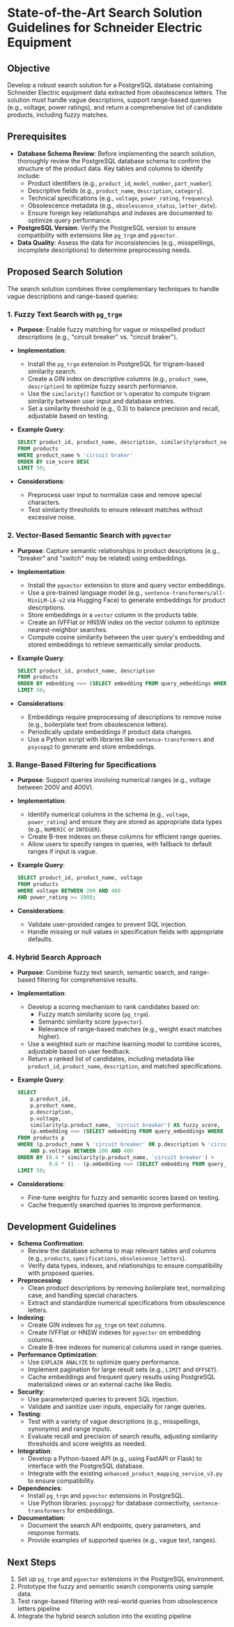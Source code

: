 # State-of-the-Art Search Solution Guidelines for Schneider Electric Equipment

## Objective

Develop a robust search solution for a PostgreSQL database containing Schneider Electric equipment data extracted from obsolescence letters. The solution must handle vague descriptions, support range-based queries (e.g., voltage, power ratings), and return a comprehensive list of candidate products, including fuzzy matches.

## Prerequisites

- **Database Schema Review**: Before implementing the search solution, thoroughly review the PostgreSQL database schema to confirm the structure of the product data. Key tables and columns to identify include:
  - Product identifiers (e.g., `product_id`, `model_number`, `part_number`).
  - Descriptive fields (e.g., `product_name`, `description`, `category`).
  - Technical specifications (e.g., `voltage`, `power_rating`, `frequency`).
  - Obsolescence metadata (e.g., `obsolescence_status`, `letter_date`).
  - Ensure foreign key relationships and indexes are documented to optimize query performance.
- **PostgreSQL Version**: Verify the PostgreSQL version to ensure compatibility with extensions like `pg_trgm` and `pgvector`.
- **Data Quality**: Assess the data for inconsistencies (e.g., misspellings, incomplete descriptions) to determine preprocessing needs.

## Proposed Search Solution

The search solution combines three complementary techniques to handle vague descriptions and range-based queries:

### 1. Fuzzy Text Search with `pg_trgm`

- **Purpose**: Enable fuzzy matching for vague or misspelled product descriptions (e.g., "circuit breaker" vs. "circuit braker").
- **Implementation**:
  - Install the `pg_trgm` extension in PostgreSQL for trigram-based similarity search.
  - Create a GIN index on descriptive columns (e.g., `product_name`, `description`) to optimize fuzzy search performance.
  - Use the `similarity()` function or `%` operator to compute trigram similarity between user input and database entries.
  - Set a similarity threshold (e.g., 0.3) to balance precision and recall, adjustable based on testing.
- **Example Query**:

  ```sql
  SELECT product_id, product_name, description, similarity(product_name, 'circuit braker') AS sim_score
  FROM products
  WHERE product_name % 'circuit braker'
  ORDER BY sim_score DESC
  LIMIT 50;
  ```
- **Considerations**:
  - Preprocess user input to normalize case and remove special characters.
  - Test similarity thresholds to ensure relevant matches without excessive noise.

### 2. Vector-Based Semantic Search with `pgvector`

- **Purpose**: Capture semantic relationships in product descriptions (e.g., "breaker" and "switch" may be related) using embeddings.
- **Implementation**:
  - Install the `pgvector` extension to store and query vector embeddings.
  - Use a pre-trained language model (e.g., `sentence-transformers/all-MiniLM-L6-v2` via Hugging Face) to generate embeddings for product descriptions.
  - Store embeddings in a `vector` column in the products table.
  - Create an IVFFlat or HNSW index on the vector column to optimize nearest-neighbor searches.
  - Compute cosine similarity between the user query's embedding and stored embeddings to retrieve semantically similar products.
- **Example Query**:

  ```sql
  SELECT product_id, product_name, description
  FROM products
  ORDER BY embedding <=> (SELECT embedding FROM query_embeddings WHERE query = 'circuit breaker')
  LIMIT 50;
  ```
- **Considerations**:
  - Embeddings require preprocessing of descriptions to remove noise (e.g., boilerplate text from obsolescence letters).
  - Periodically update embeddings if product data changes.
  - Use a Python script with libraries like `sentence-transformers` and `psycopg2` to generate and store embeddings.

### 3. Range-Based Filtering for Specifications

- **Purpose**: Support queries involving numerical ranges (e.g., voltage between 200V and 400V).
- **Implementation**:
  - Identify numerical columns in the schema (e.g., `voltage`, `power_rating`) and ensure they are stored as appropriate data types (e.g., `NUMERIC` or `INTEGER`).
  - Create B-tree indexes on these columns for efficient range queries.
  - Allow users to specify ranges in queries, with fallback to default ranges if input is vague.
- **Example Query**:

  ```sql
  SELECT product_id, product_name, voltage
  FROM products
  WHERE voltage BETWEEN 200 AND 400
  AND power_rating >= 1000;
  ```
- **Considerations**:
  - Validate user-provided ranges to prevent SQL injection.
  - Handle missing or null values in specification fields with appropriate defaults.

### 4. Hybrid Search Approach

- **Purpose**: Combine fuzzy text search, semantic search, and range-based filtering for comprehensive results.
- **Implementation**:
  - Develop a scoring mechanism to rank candidates based on:
    - Fuzzy match similarity score (`pg_trgm`).
    - Semantic similarity score (`pgvector`).
    - Relevance of range-based matches (e.g., weight exact matches higher).
  - Use a weighted sum or machine learning model to combine scores, adjustable based on user feedback.
  - Return a ranked list of candidates, including metadata like `product_id`, `product_name`, `description`, and matched specifications.
- **Example Query**:

  ```sql
  SELECT 
      p.product_id, 
      p.product_name, 
      p.description, 
      p.voltage,
      similarity(p.product_name, 'circuit breaker') AS fuzzy_score,
      (p.embedding <=> (SELECT embedding FROM query_embeddings WHERE query = 'circuit breaker')) AS semantic_score
  FROM products p
  WHERE (p.product_name % 'circuit breaker' OR p.description % 'circuit breaker')
      AND p.voltage BETWEEN 200 AND 400
  ORDER BY (0.4 * similarity(p.product_name, 'circuit breaker') + 
            0.6 * (1 - (p.embedding <=> (SELECT embedding FROM query_embeddings WHERE query = 'circuit breaker')))) DESC
  LIMIT 50;
  ```
- **Considerations**:
  - Fine-tune weights for fuzzy and semantic scores based on testing.
  - Cache frequently searched queries to improve performance.

## Development Guidelines

- **Schema Confirmation**:
  - Review the database schema to map relevant tables and columns (e.g., `products`, `specifications`, `obsolescence_letters`).
  - Verify data types, indexes, and relationships to ensure compatibility with proposed queries.
- **Preprocessing**:
  - Clean product descriptions by removing boilerplate text, normalizing case, and handling special characters.
  - Extract and standardize numerical specifications from obsolescence letters.
- **Indexing**:
  - Create GIN indexes for `pg_trgm` on text columns.
  - Create IVFFlat or HNSW indexes for `pgvector` on embedding columns.
  - Create B-tree indexes for numerical columns used in range queries.
- **Performance Optimization**:
  - Use `EXPLAIN ANALYZE` to optimize query performance.
  - Implement pagination for large result sets (e.g., `LIMIT` and `OFFSET`).
  - Cache embeddings and frequent query results using PostgreSQL materialized views or an external cache like Redis.
- **Security**:
  - Use parameterized queries to prevent SQL injection.
  - Validate and sanitize user inputs, especially for range queries.
- **Testing**:
  - Test with a variety of vague descriptions (e.g., misspellings, synonyms) and range inputs.
  - Evaluate recall and precision of search results, adjusting similarity thresholds and score weights as needed.
- **Integration**:
  - Develop a Python-based API (e.g., using FastAPI or Flask) to interface with the PostgreSQL database.
  - Integrate with the existing `enhanced_product_mapping_service_v3.py` to ensure compatibility.
- **Dependencies**:
  - Install `pg_trgm` and `pgvector` extensions in PostgreSQL.
  - Use Python libraries: `psycopg2` for database connectivity, `sentence-transformers` for embeddings.
- **Documentation**:
  - Document the search API endpoints, query parameters, and response formats.
  - Provide examples of supported queries (e.g., vague text, ranges).

## Next Steps

1. Set up `pg_trgm` and `pgvector` extensions in the PostgreSQL environment.
2. Prototype the fuzzy and semantic search components using sample data.
3. Test range-based filtering with real-world queries from obsolescence letters pipeline
4. Integrate the hybrid search solution into the existing pipeline